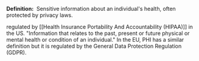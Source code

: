 **Definition:** 
 Sensitive information about an individual's health, often protected by privacy laws.

regulated by [[Health Insurance Portability And Accountability (HIPAA)]] in the US.
"Information that relates to the past, present or future physical or mental health or condition of an individual."
In the EU, PHI has a similar definition but it is regulated by the General Data Protection Regulation (GDPR).
